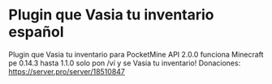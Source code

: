 # Plugin que Vasia tu inventario español
Plugin que Vasia tu inventario para PocketMine API 2.0.0 funciona Minecraft pe 0.14.3 hasta 1.1.0 solo pon /ví y se Vasia tu inventario!
 Donaciones: https://server.pro/server/18510847
